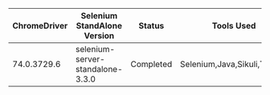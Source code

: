 | ChromeDriver | Selenium StandAlone Version | Status | Tools Used  | Assignment |
| ------------ | --------------------------- | ------ | ----------- | ---------- |
| 74.0.3729.6  | selenium-server-standalone-3.3.0| Completed | Selenium,Java,Sikuli,TestNG | Add/Remove Button,UI Alignment  |